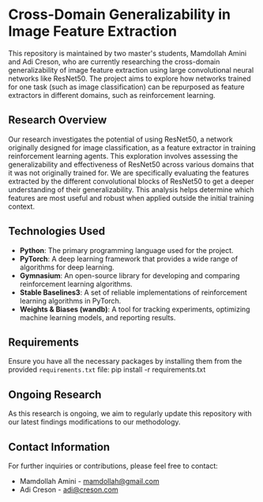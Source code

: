 # Cross-Domain Generalizability in Image Feature Extraction

This repository is maintained by two master's students, Mamdollah Amini and Adi Creson, who are currently researching the cross-domain generalizability of image feature extraction using large convolutional neural networks like ResNet50. The project aims to explore how networks trained for one task (such as image classification) can be repurposed as feature extractors in different domains, such as reinforcement learning.

## Research Overview

Our research investigates the potential of using ResNet50, a network originally designed for image classification, as a feature extractor in training reinforcement learning agents. This exploration involves assessing the generalizability and effectiveness of ResNet50 across various domains that it was not originally trained for. We are specifically evaluating the features extracted by the different convolutional blocks of ResNet50 to get a deeper understanding of their generalizability. This analysis helps determine which features are most useful and robust when applied outside the initial training context.

## Technologies Used

- **Python**: The primary programming language used for the project.
- **PyTorch**: A deep learning framework that provides a wide range of algorithms for deep learning.
- **Gymnasium**: An open-source library for developing and comparing reinforcement learning algorithms.
- **Stable Baselines3**: A set of reliable implementations of reinforcement learning algorithms in PyTorch.
- **Weights & Biases (wandb)**: A tool for tracking experiments, optimizing machine learning models, and reporting results.

## Requirements

Ensure you have all the necessary packages by installing them from the provided `requirements.txt` file:
pip install -r requirements.txt

## Ongoing Research

As this research is ongoing, we aim to regularly update this repository with our latest findings modifications to our methodology.

## Contact Information

For further inquiries or contributions, please feel free to contact:

- Mamdollah Amini - [mamdollah@gmail.com](mailto:mamdollah@gmail.com)
- Adi Creson - [adi@creson.com](mailto:adi@creson.com)
